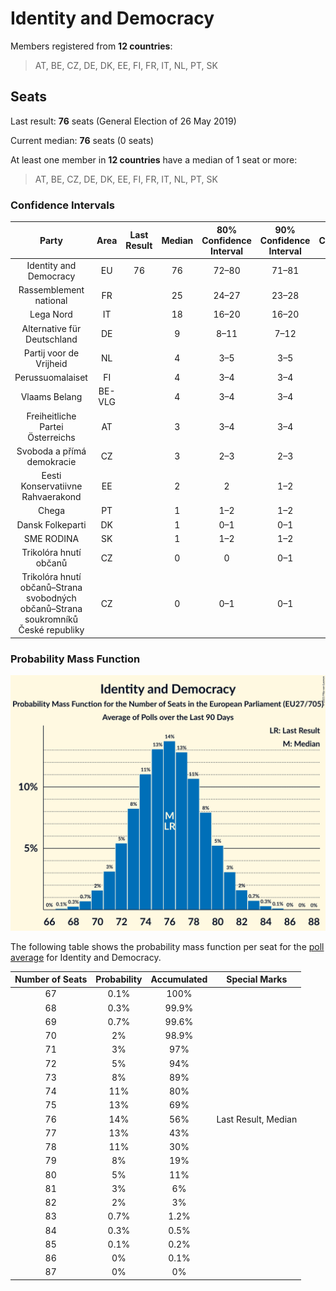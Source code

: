 # Identity and Democracy

Members registered from **12 countries**:

> AT, BE, CZ, DE, DK, EE, FI, FR, IT, NL, PT, SK

## Seats

Last result: **76** seats (General Election of 26 May 2019)

Current median: **76** seats (0 seats)

At least one member in **12 countries** have a median of 1 seat or more:

> AT, BE, CZ, DE, DK, EE, FI, FR, IT, NL, PT, SK

### Confidence Intervals

| Party | Area | Last Result | Median | 80% Confidence Interval | 90% Confidence Interval | 95% Confidence Interval | 99% Confidence Interval |
|:-----:|:----:|:-----------:|:------:|:-----------------------:|:-----------------------:|:-----------------------:|:-----------------------:|
| Identity and Democracy | EU | 76 | 76 | 72–80 | 71–81 | 70–82 | 69–83 |
| Rassemblement national | FR | | 25 | 24–27 | 23–28 | 22–28 | 22–29 |
| Lega Nord | IT | | 18 | 16–20 | 16–20 | 16–21 | 14–22 |
| Alternative für Deutschland | DE | | 9 | 8–11 | 7–12 | 7–12 | 7–14 |
| Partij voor de Vrijheid | NL | | 4 | 3–5 | 3–5 | 3–5 | 3–6 |
| Perussuomalaiset | FI | | 4 | 3–4 | 3–4 | 3–4 | 3–4 |
| Vlaams Belang | BE-VLG | | 4 | 3–4 | 3–4 | 3–4 | 3–4 |
| Freiheitliche Partei Österreichs | AT | | 3 | 3–4 | 3–4 | 3–4 | 2–4 |
| Svoboda a přímá demokracie | CZ | | 3 | 2–3 | 2–3 | 2–3 | 2–4 |
| Eesti Konservatiivne Rahvaerakond | EE | | 2 | 2 | 1–2 | 1–2 | 1–2 |
| Chega | PT | | 1 | 1–2 | 1–2 | 1–2 | 1–3 |
| Dansk Folkeparti | DK | | 1 | 0–1 | 0–1 | 0–1 | 0–1 |
| SME RODINA | SK | | 1 | 1–2 | 1–2 | 1–2 | 1–2 |
| Trikolóra hnutí občanů | CZ | | 0 | 0 | 0–1 | 0–1 | 0–1 |
| Trikolóra hnutí občanů–Strana svobodných občanů–Strana soukromníků České republiky | CZ | | 0 | 0–1 | 0–1 | 0–1 | 0–1 |

### Probability Mass Function

![Graph with seats probability mass function not yet produced](average-2021-06-30-seats-pmf-identityanddemocracy.png "Seats Probability Mass Function")

The following table shows the probability mass function per seat for the [poll average](average-2021-06-30.html) for Identity and Democracy.

| Number of Seats | Probability | Accumulated | Special Marks |
|:---------------:|:-----------:|:-----------:|:-------------:|
| 67 | 0.1% | 100% |  |
| 68 | 0.3% | 99.9% |  |
| 69 | 0.7% | 99.6% |  |
| 70 | 2% | 98.9% |  |
| 71 | 3% | 97% |  |
| 72 | 5% | 94% |  |
| 73 | 8% | 89% |  |
| 74 | 11% | 80% |  |
| 75 | 13% | 69% |  |
| 76 | 14% | 56% | Last Result, Median |
| 77 | 13% | 43% |  |
| 78 | 11% | 30% |  |
| 79 | 8% | 19% |  |
| 80 | 5% | 11% |  |
| 81 | 3% | 6% |  |
| 82 | 2% | 3% |  |
| 83 | 0.7% | 1.2% |  |
| 84 | 0.3% | 0.5% |  |
| 85 | 0.1% | 0.2% |  |
| 86 | 0% | 0.1% |  |
| 87 | 0% | 0% |  |


